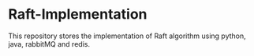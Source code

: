 # Raft-Implementation
This repository stores the implementation of Raft algorithm using python, java, rabbitMQ and redis.
